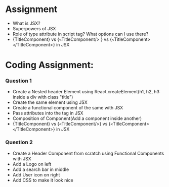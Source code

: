 # Assignment

- What is JSX?
- Superpowers of JSX
- Role of type attribute in script tag? What options can I use there?
- {TitleComponent} vs {`<`TitleComponent/> } vs {`<`TitleComponent>`<`/TitleComponent>} in JSX

# Coding Assignment:

### Question 1

- Create a Nested header Element using React.createElement(h1, h2, h3 inside a div with class "title")
- Create the same element using JSX
- Create a functional component of the same with JSX
- Pass attributes into the tag in JSX
- Composition of Component(Add a component inside another)
- {TitleComponent} vs {`<`TitleComponent/>} vs {`<`TitleComponent>`<`/TitleComponent>} in JSX

### Question 2

- Create a Header Component from scratch using Functional Components with JSX
- Add a Logo on left
- Add a search bar in middle
- Add User icon on right
- Add CSS to make it look nice
